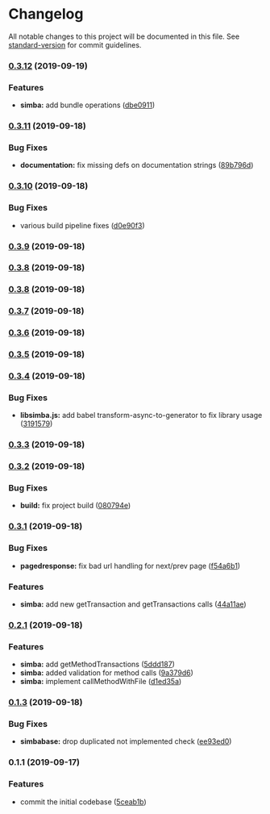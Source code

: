 # Changelog

All notable changes to this project will be documented in this file. See [standard-version](https://github.com/conventional-changelog/standard-version) for commit guidelines.

### [0.3.12](https://github.com/simbachain/libsimba-js/compare/v0.3.11...v0.3.12) (2019-09-19)


### Features

* **simba:** add bundle operations ([dbe0911](https://github.com/simbachain/libsimba-js/commit/dbe0911))

### [0.3.11](https://github.com/simbachain/libsimba-js/compare/v0.3.10...v0.3.11) (2019-09-18)


### Bug Fixes

* **documentation:** fix missing defs on documentation strings ([89b796d](https://github.com/simbachain/libsimba-js/commit/89b796d))

### [0.3.10](https://github.com/simbachain/libsimba-js/compare/v0.3.9...v0.3.10) (2019-09-18)


### Bug Fixes

* various build pipeline fixes ([d0e90f3](https://github.com/simbachain/libsimba-js/commit/d0e90f3))

### [0.3.9](https://github.com/simbachain/libsimba-js/compare/v0.3.8...v0.3.9) (2019-09-18)

### [0.3.8](https://github.com/simbachain/libsimba-js/compare/v0.3.7...v0.3.8) (2019-09-18)

### [0.3.8](https://github.com/simbachain/libsimba-js/compare/v0.3.7...v0.3.8) (2019-09-18)

### [0.3.7](https://github.com/simbachain/libsimba-js/compare/v0.3.6...v0.3.7) (2019-09-18)

### [0.3.6](https://github.com/simbachain/libsimba-js/compare/v0.3.5...v0.3.6) (2019-09-18)

### [0.3.5](https://github.com/simbachain/libsimba-js/compare/v0.3.4...v0.3.5) (2019-09-18)

### [0.3.4](https://github.com/simbachain/libsimba-js/compare/v0.3.3...v0.3.4) (2019-09-18)


### Bug Fixes

* **libsimba.js:** add babel transform-async-to-generator to fix library usage ([3191579](https://github.com/simbachain/libsimba-js/commit/3191579))

### [0.3.3](https://github.com/simbachain/libsimba-js/compare/v0.3.2...v0.3.3) (2019-09-18)

### [0.3.2](https://github.com/simbachain/libsimba-js/compare/v0.3.1...v0.3.2) (2019-09-18)


### Bug Fixes

* **build:** fix project build ([080794e](https://github.com/simbachain/libsimba-js/commit/080794e))

### [0.3.1](https://github.com/simbachain/libsimba-js/compare/v0.2.0...v0.3.1) (2019-09-18)


### Bug Fixes

* **pagedresponse:** fix bad url handling for next/prev page ([f54a6b1](https://github.com/simbachain/libsimba-js/commit/f54a6b1))


### Features

* **simba:** add new getTransaction and getTransactions calls ([44a11ae](https://github.com/simbachain/libsimba-js/commit/44a11ae))

### [0.2.1](https://github.com/simbachain/libsimba-js/compare/v0.1.2...v0.2.1) (2019-09-18)


### Features

* **simba:** add getMethodTransactions ([5ddd187](https://github.com/simbachain/libsimba-js/commit/5ddd187))
* **simba:** added validation for method calls ([9a379d6](https://github.com/simbachain/libsimba-js/commit/9a379d6))
* **simba:** implement callMethodWithFile ([d1ed35a](https://github.com/simbachain/libsimba-js/commit/d1ed35a))

### [0.1.3](https://github.com/simbachain/libsimba-js/compare/v0.1.0...v0.1.3) (2019-09-18)


### Bug Fixes

* **simbabase:** drop duplicated not implemented check ([ee93ed0](https://github.com/simbachain/libsimba-js/commit/ee93ed0))

### 0.1.1 (2019-09-17)


### Features

* commit the initial codebase ([5ceab1b](https://github.com/simbachain/libsimba-js/commit/5ceab1b))
